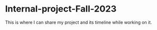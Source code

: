 # Internal-project-Fall-2023
This is where I can share my project and its timeline while working on it.
